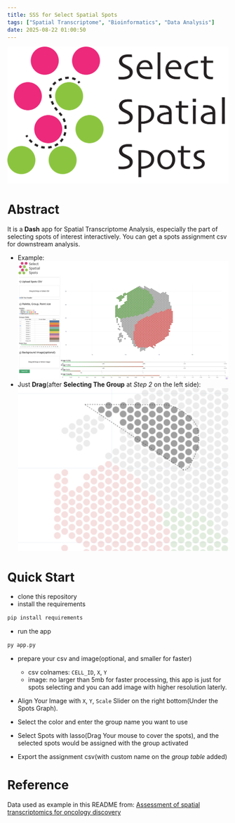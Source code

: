 ```yaml
---
title: SSS for Select Spatial Spots
tags: ["Spatial Transcriptome", "Bioinformatics", "Data Analysis"]
date: 2025-08-22 01:00:50
---
```

![logo](./src/logo.png)
# Abstract
It is a __Dash__ app for Spatial Transcriptome Analysis, especially the part of selecting spots of interest interactively. You can get a spots assignment csv for downstream analysis.
- Example:
![Example](./src/Example.png)
- Just __Drag__(after __Selecting The Group__ at _Step 2_ on the left side):
![Drag](./src/Drag.png)
# Quick Start

- clone this repository
- install the requirements
```bash
pip install requirements
```
- run the app
```bash
py app.py
```
- prepare your csv and image(optional, and smaller for faster)
    - csv colnames: `CELL_ID`, `X`, `Y`
    - image: no larger than 5mb for faster processing, this app is just for spots selecting and you can add image with higher resolution laterly.

- Align Your Image with `X`, `Y`, `Scale` Slider on the right bottom(Under the Spots Graph).

- Select the color and enter the group name you want to use

- Select Spots with lasso(Drag Your mouse to cover the spots), and the selected spots would be assigned with the group activated

- Export the assignment csv(with custom name on the _group table_ added)

# Reference

Data used as example in this README from: [Assessment of spatial transcriptomics for oncology discovery](https://linkinghub.elsevier.com/retrieve/pii/S2667-2375(22)00237-5) 

​    
